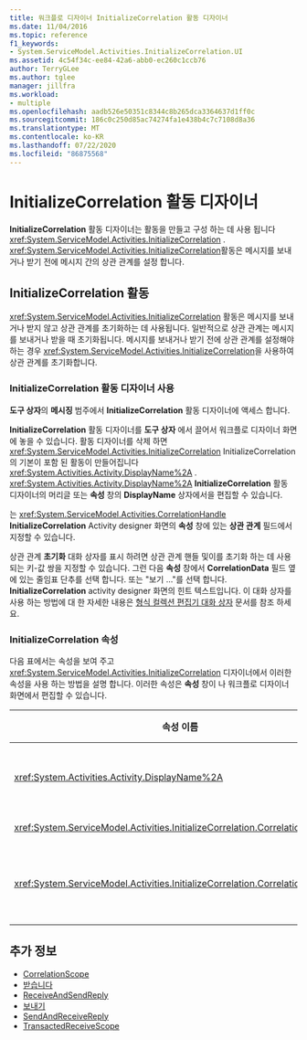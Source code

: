 ```yaml
---
title: 워크플로 디자이너 InitializeCorrelation 활동 디자이너
ms.date: 11/04/2016
ms.topic: reference
f1_keywords:
- System.ServiceModel.Activities.InitializeCorrelation.UI
ms.assetid: 4c54f34c-ee84-42a6-abb0-ec260c1ccb76
author: TerryGLee
ms.author: tglee
manager: jillfra
ms.workload:
- multiple
ms.openlocfilehash: aadb526e50351c8344c8b265dca3364637d1ff0c
ms.sourcegitcommit: 186c0c250d85ac74274fa1e438b4c7c7108d8a36
ms.translationtype: MT
ms.contentlocale: ko-KR
ms.lasthandoff: 07/22/2020
ms.locfileid: "86875568"
---
```

# <a name="initializecorrelation-activity-designer"></a>InitializeCorrelation 활동 디자이너

**InitializeCorrelation** 활동 디자이너는 활동을 만들고 구성 하는 데 사용 됩니다 <xref:System.ServiceModel.Activities.InitializeCorrelation> . <xref:System.ServiceModel.Activities.InitializeCorrelation>활동은 메시지를 보내거나 받기 전에 메시지 간의 상관 관계를 설정 합니다.

## <a name="the-initializecorrelation-activity"></a>InitializeCorrelation 활동

<xref:System.ServiceModel.Activities.InitializeCorrelation> 활동은 메시지를 보내거나 받지 않고 상관 관계를 초기화하는 데 사용됩니다. 일반적으로 상관 관계는 메시지를 보내거나 받을 때 초기화됩니다. 메시지를 보내거나 받기 전에 상관 관계를 설정해야 하는 경우 <xref:System.ServiceModel.Activities.InitializeCorrelation>을 사용하여 상관 관계를 초기화합니다.

### <a name="using-the-initializecorrelation-activity-designer"></a>InitializeCorrelation 활동 디자이너 사용

**도구 상자**의 **메시징** 범주에서 **InitializeCorrelation** 활동 디자이너에 액세스 합니다.

**InitializeCorrelation** 활동 디자이너를 **도구 상자** 에서 끌어서 워크플로 디자이너 화면에 놓을 수 있습니다. 활동 디자이너를 삭제 하면 <xref:System.ServiceModel.Activities.InitializeCorrelation> InitializeCorrelation의 기본이 포함 된 활동이 만들어집니다 <xref:System.Activities.Activity.DisplayName%2A> . <xref:System.Activities.Activity.DisplayName%2A> **InitializeCorrelation** 활동 디자이너의 머리글 또는 **속성** 창의 **DisplayName** 상자에서을 편집할 수 있습니다.

는 <xref:System.ServiceModel.Activities.CorrelationHandle> **InitializeCorrelation** Activity designer 화면의 **속성** 창에 있는 **상관 관계** 필드에서 지정할 수 있습니다.

상관 관계 **초기화** 대화 상자를 표시 하려면 상관 관계 핸들 및이를 초기화 하는 데 사용 되는 키-값 쌍을 지정할 수 있습니다. 그런 다음 **속성** 창에서 **CorrelationData** 필드 옆에 있는 줄임표 단추를 선택 합니다. 또는 "보기 ..."를 선택 합니다. **InitializeCorrelation** activity designer 화면의 힌트 텍스트입니다. 이 대화 상자를 사용 하는 방법에 대 한 자세한 내용은 [형식 컬렉션 편집기 대화 상자](../workflow-designer/type-collection-editor-dialog-box.md) 문서를 참조 하세요.

### <a name="the-initializecorrelation-properties"></a>InitializeCorrelation 속성

다음 표에서는 속성을 보여 주고 <xref:System.ServiceModel.Activities.InitializeCorrelation> 디자이너에서 이러한 속성을 사용 하는 방법을 설명 합니다. 이러한 속성은 **속성** 창이 나 워크플로 디자이너 화면에서 편집할 수 있습니다.

|속성 이름|필수|사용량|
|-|--------------|-|
|<xref:System.Activities.Activity.DisplayName%2A>|거짓|<xref:System.ServiceModel.Activities.InitializeCorrelation> 활동의 이름입니다. 기본값은 InitializeCorrelation입니다.<br /><br /> 친숙 한에 기본값이 아닌 값을 사용 하는 것은 반드시 필요한 것은 아니지만 <xref:System.Activities.Activity.DisplayName%2A> 권장 됩니다.|
|<xref:System.ServiceModel.Activities.InitializeCorrelation.Correlation%2A>|거짓|상관 관계에서 워크플로 활동을 연결하는 데 사용되는 <xref:System.ServiceModel.Activities.CorrelationHandle>입니다.|
|<xref:System.ServiceModel.Activities.InitializeCorrelation.CorrelationData%2A>|거짓|메시지를 워크플로 인스턴스와 연결하는 상관 관계 데이터의 사전입니다.<br /><br /> **상관 관계 초기화** 대화 상자를 사용 하 여를 구성할 수 <xref:System.ServiceModel.Activities.InitializeCorrelation.CorrelationData%2A> 있습니다. 이 대화 상자 사용에 대 한 자세한 내용은 [형식 컬렉션 편집기 대화 상자](../workflow-designer/type-collection-editor-dialog-box.md) 문서를 참조 하세요.|

## <a name="see-also"></a>추가 정보

- [CorrelationScope](../workflow-designer/correlationscope-activity-designer.md)
- [받습니다](../workflow-designer/receive-activity-designer.md)
- [ReceiveAndSendReply](../workflow-designer/receiveandsendreply-template-designer.md)
- [보내기](../workflow-designer/send-activity-designer.md)
- [SendAndReceiveReply](../workflow-designer/sendandreceivereply-template-designer.md)
- [TransactedReceiveScope](../workflow-designer/transactedreceivescope-activity-designer.md)